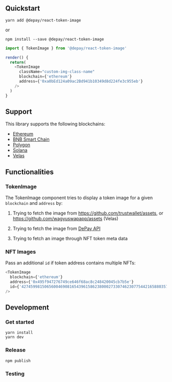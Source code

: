 ## Quickstart

```
yarn add @depay/react-token-image
```

or 

```
npm install --save @depay/react-token-image
```

```javascript
import { TokenImage } from '@depay/react-token-image'

render() {
  return(
    <TokenImage
      className="custom-img-class-name"
      blockchain={'ethereum'}
      address={'0xa0bEd124a09ac2Bd941b10349d8d224fe3c955eb'}
    />
  )
}
```

## Support

This library supports the following blockchains:

- [Ethereum](https://ethereum.org)
- [BNB Smart Chain](https://www.binance.org/smartChain)
- [Polygon](https://polygon.technology)
- [Solana](https://solana.com)
- [Velas](https://velas.com)

## Functionalities

### TokenImage

The TokenImage component tries to display a token image for a given `blockchain` and `address` by:

1. Trying to fetch the image from https://github.com/trustwallet/assets, or https://github.com/wagyuswapapp/assets (Velas)

2. Trying to fetch the image from [DePay API](https://depay.com/documentation/api)

3. Trying to fetch an image through NFT token meta data

### NFT Images

Pass an additional `id` if token address contains multiple NFTs:

```javascript
<TokenImage
  blockchain={'ethereum'}
  address={'0x495f947276749ce646f68ac8c248420045cb7b5e'}
  id={'42745998150656004690816543961586238000273307462307754421658803578179357246440'}
/>
```


## Development

### Get started

```
yarn install
yarn dev
```

### Release

```
npm publish
```

### Testing
